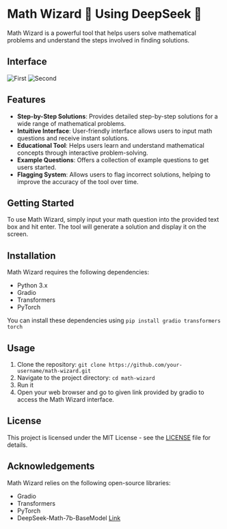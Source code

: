 # Math Wizard 🧠 Using DeepSeek 🐋

Math Wizard is a powerful tool that helps users solve mathematical problems and understand the steps involved in finding solutions.

## Interface
![First](https://github.com/aditya26062003/Math-Wizard/blob/main/1.png)
![Second](https://github.com/aditya26062003/Math-Wizard/blob/main/2.png)

## Features

- **Step-by-Step Solutions**: Provides detailed step-by-step solutions for a wide range of mathematical problems.
- **Intuitive Interface**: User-friendly interface allows users to input math questions and receive instant solutions.
- **Educational Tool**: Helps users learn and understand mathematical concepts through interactive problem-solving.
- **Example Questions**: Offers a collection of example questions to get users started.
- **Flagging System**: Allows users to flag incorrect solutions, helping to improve the accuracy of the tool over time.

## Getting Started

To use Math Wizard, simply input your math question into the provided text box and hit enter. The tool will generate a solution and display it on the screen.

## Installation

Math Wizard requires the following dependencies:

- Python 3.x
- Gradio
- Transformers
- PyTorch

You can install these dependencies using ``` pip install gradio transformers torch ```

## Usage

1. Clone the repository: ```git clone https://github.com/your-username/math-wizard.git ```
2. Navigate to the project directory: ```cd math-wizard```
3. Run it
4. Open your web browser and go to given link provided by gradio to access the Math Wizard interface.


## License

This project is licensed under the MIT License - see the [LICENSE](LICENSE) file for details.

## Acknowledgements

Math Wizard relies on the following open-source libraries:

- Gradio
- Transformers
- PyTorch
- DeepSeek-Math-7b-BaseModel [Link](https://huggingface.co/deepseek-ai/deepseek-math-7b-base)


